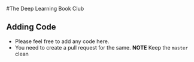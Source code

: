 #The Deep Learning Book Club
## Adding Code
- Please feel free to add any code here. 
- You need to create a pull request for the same.
**NOTE** Keep the `master` clean


